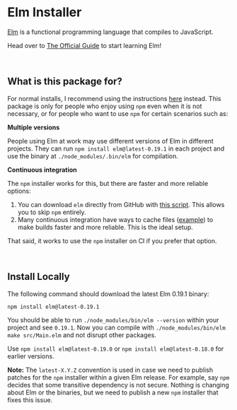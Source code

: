 # Elm Installer

[Elm](https://elm-lang.org) is a functional programming language that compiles to JavaScript.

Head over to [The Official Guide](https://guide.elm-lang.org/) to start learning Elm!


<br/>

## What is this package for?

For normal installs, I recommend using the instructions [here](https://guide.elm-lang.org/install/elm.html) instead. This package is only for people who enjoy using `npm` even when it is not necessary, or for people who want to use `npm` for certain scenarios such as:

**Multiple versions**

People using Elm at work may use different versions of Elm in different projects. They can run `npm install elm@latest-0.19.1` in each project and use the binary at `./node_modules/.bin/elm` for compilation.

**Continuous integration**

The `npm` installer works for this, but there are faster and more reliable options:

1. You can download `elm` directly from GitHub with [this script](https://github.com/elm/compiler/blob/master/installers/linux/README.md). This allows you to skip `npm` entirely.
2. Many continuous integration have ways to cache files ([example](https://docs.travis-ci.com/user/caching/)) to make builds faster and more reliable. This is the ideal setup.

That said, it works to use the `npm` installer on CI if you prefer that option.


<br/>

## Install Locally

The following command should download the latest Elm 0.19.1 binary:

```
npm install elm@latest-0.19.1
```

You should be able to run `./node_modules/bin/elm --version` within your project and see `0.19.1`. Now you can compile with `./node_modules/bin/elm make src/Main.elm` and not disrupt other packages.

Use `npm install elm@latest-0.19.0` or `npm install elm@latest-0.18.0` for earlier versions.

**Note:** The `latest-X.Y.Z` convention is used in case we need to publish patches for the `npm` installer within a given Elm release. For example, say `npm` decides that some transitive dependency is not secure. Nothing is changing about Elm or the binaries, but we need to publish a new `npm` installer that fixes this issue.

